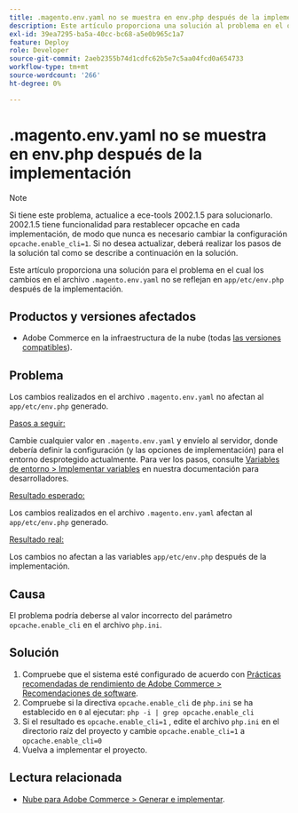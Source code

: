 ```yaml
---
title: .magento.env.yaml no se muestra en env.php después de la implementación
description: Este artículo proporciona una solución al problema en el que los cambios en el archivo .magento.env.yaml no se reflejan en app/etc/env.php después de la implementación.
exl-id: 39ea7295-ba5a-40cc-bc68-a5e0b965c1a7
feature: Deploy
role: Developer
source-git-commit: 2aeb2355b74d1cdfc62b5e7c5aa04fcd0a654733
workflow-type: tm+mt
source-wordcount: '266'
ht-degree: 0%

---
```


# .magento.env.yaml no se muestra en env.php después de la implementación

>[!NOTE]
>
>Si tiene este problema, actualice a ece-tools 2002.1.5 para solucionarlo. 2002.1.5 tiene funcionalidad para restablecer opcache en cada implementación, de modo que nunca es necesario cambiar la configuración `opcache.enable_cli=1`. Si no desea actualizar, deberá realizar los pasos de la solución tal como se describe a continuación en la solución.

Este artículo proporciona una solución para el problema en el cual los cambios en el archivo `.magento.env.yaml` no se reflejan en `app/etc/env.php` después de la implementación.

## Productos y versiones afectados

* Adobe Commerce en la infraestructura de la nube (todas [las versiones compatibles](https://magento.com/sites/default/files/magento-software-lifecycle-policy.pdf)).

## Problema

Los cambios realizados en el archivo `.magento.env.yaml` no afectan al `app/etc/env.php` generado.

<u>Pasos a seguir:</u>

Cambie cualquier valor en `.magento.env.yaml` y envíelo al servidor, donde debería definir la configuración (y las opciones de implementación) para el entorno desprotegido actualmente. Para ver los pasos, consulte [Variables de entorno > Implementar variables](https://experienceleague.adobe.com/es/docs/commerce-cloud-service/user-guide/configure/env/stage/variables-deploy) en nuestra documentación para desarrolladores.

<u>Resultado esperado:</u>

Los cambios realizados en el archivo `.magento.env.yaml` afectan al `app/etc/env.php` generado.

<u>Resultado real:</u>

Los cambios no afectan a las variables `app/etc/env.php` después de la implementación.

## Causa

El problema podría deberse al valor incorrecto del parámetro `opcache.enable_cli` en el archivo `php.ini`.

## Solución

1. Compruebe que el sistema esté configurado de acuerdo con [Prácticas recomendadas de rendimiento de Adobe Commerce > Recomendaciones de software](https://experienceleague.adobe.com/es/docs/commerce-operations/performance-best-practices/software).
1. Compruebe si la directiva `opcache.enable_cli` de `php.ini` se ha establecido en `0` al ejecutar: `php -i | grep opcache.enable_cli`
1. Si el resultado es `opcache.enable_cli=1` , edite el archivo `php.ini` en el directorio raíz del proyecto y cambie `opcache.enable_cli=1` a `opcache.enable_cli=0`
1. Vuelva a implementar el proyecto.

## Lectura relacionada

* [Nube para Adobe Commerce > Generar e implementar](https://experienceleague.adobe.com/es/docs/commerce-cloud-service/user-guide/configure/env/configure-env-yaml).
